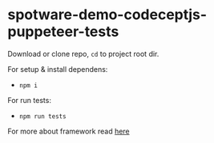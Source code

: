 # spotware-demo-codeceptjs-puppeteer-tests


Download or clone repo, `cd` to project root dir.

For setup & install dependens:
- `npm i`

For run tests: 
- `npm run tests`

For more about framework read [here](https://codecept.io/helpers/Puppeteer/#puppeteer)
